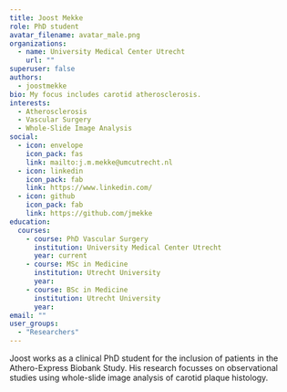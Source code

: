 ```yaml
---
title: Joost Mekke
role: PhD student
avatar_filename: avatar_male.png
organizations:
  - name: University Medical Center Utrecht
    url: ""
superuser: false
authors:
  - joostmekke
bio: My focus includes carotid atherosclerosis.
interests:
  - Atherosclerosis
  - Vascular Surgery
  - Whole-Slide Image Analysis
social:
  - icon: envelope
    icon_pack: fas
    link: mailto:j.m.mekke@umcutrecht.nl
  - icon: linkedin
    icon_pack: fab
    link: https://www.linkedin.com/
  - icon: github
    icon_pack: fab
    link: https://github.com/jmekke
education:
  courses:
    - course: PhD Vascular Surgery
      institution: University Medical Center Utrecht
      year: current
    - course: MSc in Medicine
      institution: Utrecht University
      year: 
    - course: BSc in Medicine
      institution: Utrecht University
      year: 
email: ""
user_groups:
  - "Researchers"
---
```

Joost works as a clinical PhD student for the inclusion of patients in the Athero-Express Biobank Study. His research focusses on observational studies using whole-slide image analysis of carotid plaque histology.
